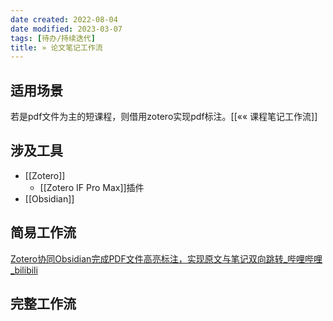 ```yaml
---
date created: 2022-08-04
date modified: 2023-03-07
tags: [待办/持续迭代]
title: » 论文笔记工作流
---
```


## 适用场景

若是pdf文件为主的短课程，则借用zotero实现pdf标注。[[«« 课程笔记工作流]]

## 涉及工具

- [[Zotero]]
	- [[Zotero IF Pro Max]]插件
- [[Obsidian]]

## 简易工作流

[Zotero协同Obsidian完成PDF文件高亮标注，实现原文与笔记双向跳转_哔哩哔哩_bilibili](https://www.bilibili.com/video/BV1YT411c73K/?spm_id_from=pageDriver&vd_source=c16ee9cfb2023d2af8428dbfe604b72f)

## 完整工作流
